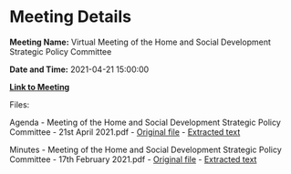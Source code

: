# Meeting Details

**Meeting Name:** Virtual Meeting of the Home and Social Development Strategic Policy Committee

**Date and Time:** 2021-04-21 15:00:00

**[Link to Meeting](https://www.limerick.ie/council/whats-on/meeting-home-and-social-development-strategic-policy-committee-8)**

Files: 

Agenda - Meeting of the Home and Social Development Strategic Policy Committee - 21st April 2021.pdf - [Original file](https://www.limerick.ie/sites/default/files/media/documents/2021-04/21042021_spc_agenda.pdf) - [Extracted text](./Agenda%20-%C2%A0Meeting%20of%20the%20Home%20and%20Social%20Development%20Strategic%20Policy%20Committee%20-%2021st%20April%202021.md)

Minutes - Meeting of the Home and Social Development Strategic Policy Committee - 17th February 2021.pdf - [Original file](https://www.limerick.ie/sites/default/files/media/documents/2021-04/17022021_final_minutes.pdf) - [Extracted text](./Minutes%20-%C2%A0Meeting%20of%20the%20Home%20and%20Social%20Development%20Strategic%20Policy%20Committee%20-%2017th%20February%202021.md)

